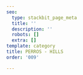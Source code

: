 ```yaml
---
seo:
  type: stackbit_page_meta
  title: ''
  description: ''
  robots: []
  extra: []
template: category
title: PERROS - HILLS
order: '009'

---
```

